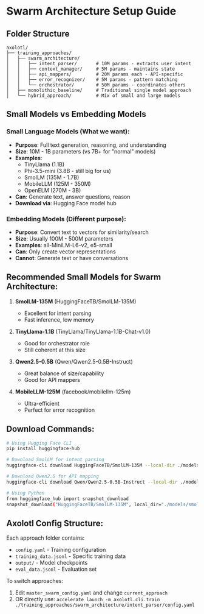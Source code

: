# Swarm Architecture Setup Guide

## Folder Structure
```
axolotl/
├── training_approaches/
│   ├── swarm_architecture/
│   │   ├── intent_parser/       # 10M params - extracts user intent
│   │   ├── context_manager/     # 5M params - maintains state
│   │   ├── api_mappers/         # 20M params each - API-specific
│   │   ├── error_recognizer/    # 5M params - pattern matching
│   │   └── orchestrator/        # 50M params - coordinates others
│   ├── monolithic_baseline/     # Traditional single model approach
│   └── hybrid_approach/         # Mix of small and large models
```

## Small Models vs Embedding Models

### Small Language Models (What we want):
- **Purpose**: Full text generation, reasoning, and understanding
- **Size**: 10M - 1B parameters (vs 7B+ for "normal" models)
- **Examples**: 
  - TinyLlama (1.1B)
  - Phi-3.5-mini (3.8B - still big for us)
  - SmolLM (135M - 1.7B) 
  - MobileLLM (125M - 350M)
  - OpenELM (270M - 3B)
- **Can**: Generate text, answer questions, reason
- **Download via**: Hugging Face model hub

### Embedding Models (Different purpose):
- **Purpose**: Convert text to vectors for similarity/search
- **Size**: Usually 100M - 500M parameters
- **Examples**: all-MiniLM-L6-v2, e5-small
- **Can**: Only create vector representations
- **Cannot**: Generate text or have conversations

## Recommended Small Models for Swarm Architecture:

1. **SmolLM-135M** (HuggingFaceTB/SmolLM-135M)
   - Excellent for intent parsing
   - Fast inference, low memory
   
2. **TinyLlama-1.1B** (TinyLlama/TinyLlama-1.1B-Chat-v1.0)
   - Good for orchestrator role
   - Still coherent at this size

3. **Qwen2.5-0.5B** (Qwen/Qwen2.5-0.5B-Instruct)
   - Great balance of size/capability
   - Good for API mappers

4. **MobileLLM-125M** (facebook/mobilellm-125m)
   - Ultra-efficient
   - Perfect for error recognition

## Download Commands:

```bash
# Using Hugging Face CLI
pip install huggingface-hub

# Download SmolLM for intent parsing
huggingface-cli download HuggingFaceTB/SmolLM-135M --local-dir ./models/smollm-135m

# Download Qwen2.5 for API mapping  
huggingface-cli download Qwen/Qwen2.5-0.5B-Instruct --local-dir ./models/qwen2.5-0.5b

# Using Python
from huggingface_hub import snapshot_download
snapshot_download("HuggingFaceTB/SmolLM-135M", local_dir="./models/smollm-135m")
```

## Axolotl Config Structure:

Each approach folder contains:
- `config.yaml` - Training configuration
- `training_data.jsonl` - Specific training data
- `output/` - Model checkpoints
- `eval_data.jsonl` - Evaluation set

To switch approaches:
1. Edit `master_swarm_config.yaml` and change `current_approach`
2. OR directly use: `accelerate launch -m axolotl.cli.train ./training_approaches/swarm_architecture/intent_parser/config.yaml`
